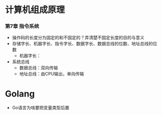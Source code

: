 # 计算机组成原理
### 第7章 指令系统
- 操作码的长度分为固定的和不固定的？弄清楚不固定长度的目的与意义
- 存储字长、机器字长、指令字长、数据字长、数据总线的位数、地址总线的位数
    - 机器字长：
- 系统总线
    - 数据总线：双向传输
    - 地址总线：由CPU输出，单向传输


            
# Golang
- Go语言为啥要把变量类型后置
